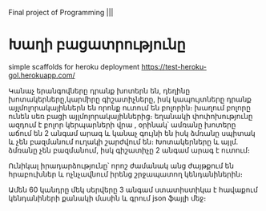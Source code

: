 Final project of Programming |||

# Խաղի բացատրությունը
simple scaffolds for heroku deployment
https://test-heroku-gol.herokuapp.com/

Կանաչ երանգովները դրանք խոտերն են, դեղինը խոտակերները,կարմիրը գիշատիչները, իսկ կապույտները դրանք այլմոլորակայիններն են որոնք ուտում են բոլորին։
խաղում բոլորը ունեն սեռ բացի այլմոլորակայիններից։
եղանակի փոփոխությունը ազդում է բոլոր կերպարների վրա , օրինակ՝ ամռանը խոտերը աճում են 2 անգամ արագ և կանաչ գույնի են իսկ ձմռանը սպիտակ և չեն բազմանում ուղակի շարժվում են։
Խոտակերները և այլմ․ ձմռանը չեն բազմանում, իսկ գիշատիչը 2 անգամ արագ է ուտում։

Ունիկալ իրադարձությունը՝ որոշ ժամանակ անց ժայթքում են հրաբուխներ և ոչնչավնում իրենց շրջապատող կենդանիներին։

Ամեն 60 կանդրը մեկ սերվերը 3 անգամ ստատիստիկա է հավաքում կենդանիների քանակի մասին և գրում json ֆայլի մեջ։
